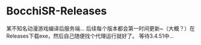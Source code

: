 # BocchiSR-Releases
某不知名动漫游戏编译后服务端...
后续每个版本都会第一时间更新~（大概？）在Releases下载exe，然后自己随便找个代理运行就好了。
等待3.4.51中...
